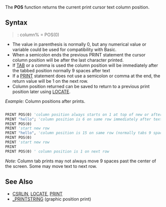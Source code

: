 The **POS** function returns the current print cursor text column position.


## Syntax

> : column% = POS(0)


* The value in parenthesis is normally  0, but any numerical value or variable could be used for compatibility with Basic.
* When a semicolon ends the previous PRINT statement the cursor column position will be after the last character printed.
* If [TAB](TAB) or a comma is used the column position will be immediately after the tabbed position normally 9 spaces after text
* If a [PRINT](PRINT) statement does not use a semicolon or comma at the end, the return value will be 1 on the next row.
* Column position returned can be saved to return to a previous print position later using [LOCATE](LOCATE).


*Example:* Column positions after prints.

```vb

PRINT POS(0) 'column position always starts on 1 at top of new or after CLS
PRINT "hello"; 'column position is 6 on same row immediately after text
PRINT POS(0)
PRINT 'start new row
PRINT "hello", 'column position is 15 on same row (normally tabs 9 spaces)
PRINT POS(0)
PRINT 'start new row
PRINT
PRINT POS(0) ' column position is 1 on next row 

```
*Note:* Column tab prints may not always move 9 spaces past the center of the screen. Some may move text to next row.


## See Also
 
* [CSRLIN](CSRLIN), [LOCATE](LOCATE), [PRINT](PRINT)
* [_PRINTSTRING](_PRINTSTRING) (graphic position print)





